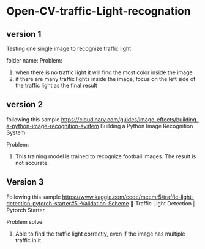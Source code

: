 # Open-CV-traffic-Light-recognation

## version 1 

Testing one single image to recognize traffic light

folder name: 
Problem: 
1. when there is no traffic light  it will find the most color inside the image
2. if there are many traffic lights inside the image, focus on the left side of the traffic light as the final result


## version 2

following this sample https://cloudinary.com/guides/image-effects/building-a-python-image-recognition-system
Building a Python Image Recognition System

Problem:
1. This training model is trained to recognize football images. The result is not accurate.


## Version 3

Following this sample https://www.kaggle.com/code/meemr5/traffic-light-detection-pytorch-starter#5.-Validation-Scheme
🚦 Traffic Light Detection | Pytorch Starter

Problem solve.
1. Able to find the traffic light correctly, even if the image has multiple traffic in it

